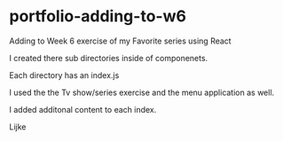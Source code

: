 # portfolio-adding-to-w6
Adding to Week 6 exercise of my Favorite series using React 

I created there sub directories inside of componenets.

Each directory has an index.js

I used the the Tv show/series exercise and the menu application as well.

I added additonal content to each index. 

Lijke 

